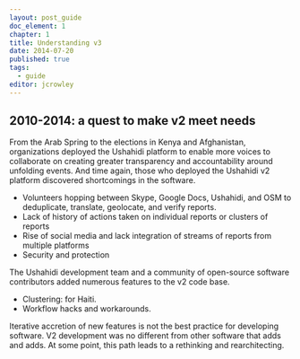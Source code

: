 ```yaml
---
layout: post_guide
doc_element: 1
chapter: 1
title: Understanding v3
date: 2014-07-20
published: true
tags: 
  - guide
editor: jcrowley
---
```


##  2010-2014: a quest to make v2 meet needs

From the Arab Spring to the elections in Kenya and Afghanistan, organizations deployed the Ushahidi platform to enable more voices to collaborate on creating greater transparency and accountability around unfolding events. And time again, those who deployed the Ushahidi v2 platform discovered shortcomings in the software.

* Volunteers hopping between Skype, Google Docs, Ushahidi, and OSM to deduplicate, translate, geolocate, and verify reports.
* Lack of history of actions taken on individual reports or clusters of reports
* Rise of social media and lack integration of streams of reports from multiple platforms
* Security and protection

The Ushahidi development team and a community of open-source software contributors added numerous features to the v2 code base. 

* Clustering: for Haiti. 
* Workflow hacks and workarounds.

Iterative accretion of new features is not the best practice for developing software. V2 development was no different from other software that adds and adds. At some point, this path leads to a rethinking and rearchitecting. 





